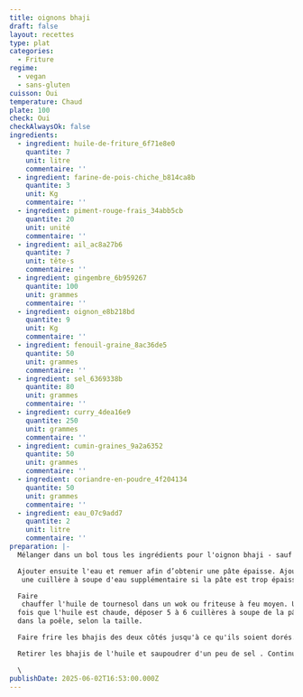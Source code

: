 ```yaml
---
title: oignons bhaji
draft: false
layout: recettes
type: plat
categories:
  - Friture
regime:
  - vegan
  - sans-gluten
cuisson: Oui
temperature: Chaud
plate: 100
check: Oui
checkAlwaysOk: false
ingredients:
  - ingredient: huile-de-friture_6f71e8e0
    quantite: 7
    unit: litre
    commentaire: ''
  - ingredient: farine-de-pois-chiche_b814ca8b
    quantite: 3
    unit: Kg
    commentaire: ''
  - ingredient: piment-rouge-frais_34abb5cb
    quantite: 20
    unit: unité
    commentaire: ''
  - ingredient: ail_ac8a27b6
    quantite: 7
    unit: tête·s
    commentaire: ''
  - ingredient: gingembre_6b959267
    quantite: 100
    unit: grammes
    commentaire: ''
  - ingredient: oignon_e8b218bd
    quantite: 9
    unit: Kg
    commentaire: ''
  - ingredient: fenouil-graine_8ac36de5
    quantite: 50
    unit: grammes
    commentaire: ''
  - ingredient: sel_6369338b
    quantite: 80
    unit: grammes
    commentaire: ''
  - ingredient: curry_4dea16e9
    quantite: 250
    unit: grammes
    commentaire: ''
  - ingredient: cumin-graines_9a2a6352
    quantite: 50
    unit: grammes
    commentaire: ''
  - ingredient: coriandre-en-poudre_4f204134
    quantite: 50
    unit: grammes
    commentaire: ''
  - ingredient: eau_07c9add7
    quantite: 2
    unit: litre
    commentaire: ''
preparation: |-
  Mélanger dans un bol tous les ingrédients pour l'oignon bhaji - sauf l'eau, l'huile de tournesol.

  Ajouter ensuite l'eau et remuer afin d’obtenir une pâte épaisse. Ajouter
   une cuillère à soupe d'eau supplémentaire si la pâte est trop épaisse.

  Faire
   chauffer l'huile de tournesol dans un wok ou friteuse à feu moyen. Une 
  fois que l'huile est chaude, déposer 5 à 6 cuillères à soupe de la pâte 
  dans la poêle, selon la taille.

  Faire frire les bhajis des deux côtés jusqu'à ce qu'ils soient dorés.

  Retirer les bhajis de l'huile et saupoudrer d'un peu de sel . Continuer jusqu'à ce que la pâte soit complètement épuisée.

  \
publishDate: 2025-06-02T16:53:00.000Z
---
```

